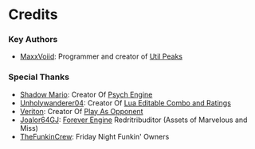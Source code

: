 # Credits

### Key Authors
- [MaxxVoiid](https://bento.me/maxxvoiid): Programmer and creator of [Util Peaks](https://gamebanana.com/tools/17834)

### Special Thanks
- [Shadow Mario](https://gamebanana.com/members/1735892): Creator Of [Psych Engine](https://github.com/ShadowMario/FNF-PsychEngine/)
- [Unholywanderer04](https://gamebanana.com/members/1908754): Creator Of [Lua Editable Combo and Ratings](https://gamebanana.com/tools/9273)
- [Veriton](https://gamebanana.com/members/2061938): Creator Of [Play As Opponent](https://gamebanana.com/mods/421941)
- [Joalor64GJ](https://gamejolt.com/@Joalor64GJ): [Forever Engine](https://gamejolt.com/games/fnfforeverengine/692242) Redritribuditor (Assets of Marvelous and Miss)
- [TheFunkinCrew](https://github.com/FunkinCrew): Friday Night Funkin' Owners
